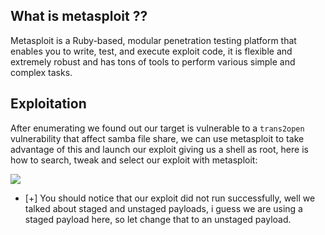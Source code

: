 ## What is metasploit ??

Metasploit is a Ruby-based, modular penetration testing platform that enables you to write, test, and execute exploit code, it is flexible and extremely robust and has tons of tools to perform various simple and complex tasks.

## Exploitation

After enumerating we found out our target is vulnerable to a `trans2open` vulnerability that affect samba file share, we can use metasploit to take advantage of this and launch our exploit giving us a shell as root, here is how to search, tweak and select our exploit with metasploit:

![](https://i.imgur.com/cKhuJoH.gif)

- [+] You should notice that our exploit did not run successfully, well we talked about staged and unstaged payloads, i guess we are using a staged payload here, so let change that to an unstaged payload.

